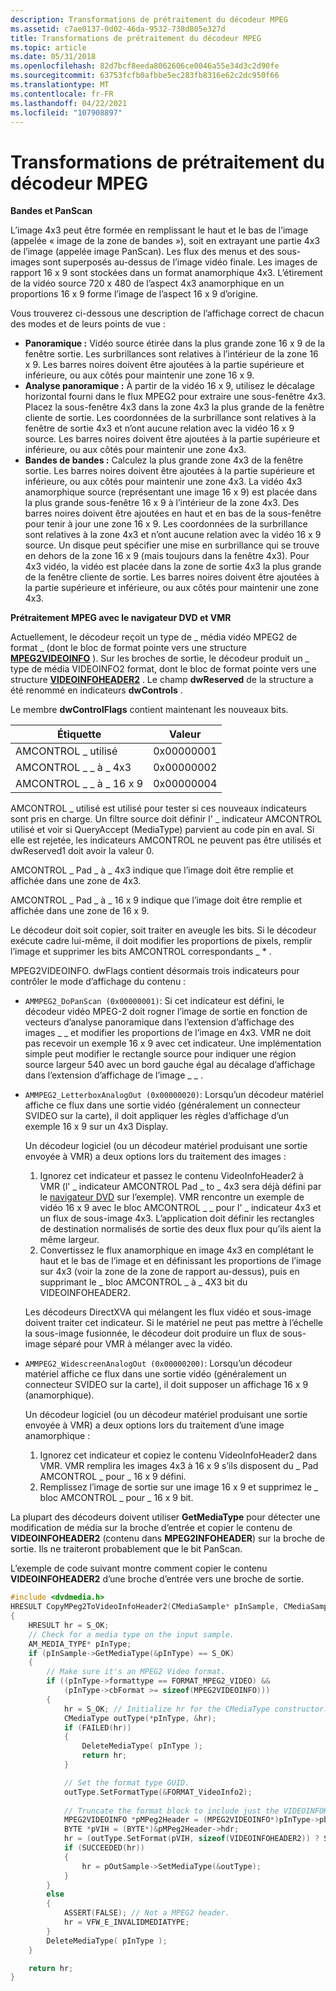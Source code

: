 ```yaml
---
description: Transformations de prétraitement du décodeur MPEG
ms.assetid: c7ae0137-0d02-46da-9532-738d805e327d
title: Transformations de prétraitement du décodeur MPEG
ms.topic: article
ms.date: 05/31/2018
ms.openlocfilehash: 82d7bcf8eeda8062606ce0046a55e34d3c2d90fe
ms.sourcegitcommit: 63753fcfb0afbbe5ec283fb8316e62c2dc950f66
ms.translationtype: MT
ms.contentlocale: fr-FR
ms.lasthandoff: 04/22/2021
ms.locfileid: "107908897"
---
```

# <a name="mpeg-decoder-preprocessing-transformations"></a>Transformations de prétraitement du décodeur MPEG

**Bandes et PanScan**

L’image 4x3 peut être formée en remplissant le haut et le bas de l’image (appelée « image de la zone de bandes »), soit en extrayant une partie 4x3 de l’image (appelée image PanScan). Les flux des menus et des sous-images sont superposés au-dessus de l’image vidéo finale. Les images de rapport 16 x 9 sont stockées dans un format anamorphique 4x3. L’étirement de la vidéo source 720 x 480 de l’aspect 4x3 anamorphique en un proportions 16 x 9 forme l’image de l’aspect 16 x 9 d’origine.

Vous trouverez ci-dessous une description de l’affichage correct de chacun des modes et de leurs points de vue :

-   **Panoramique :** Vidéo source étirée dans la plus grande zone 16 x 9 de la fenêtre sortie. Les surbrillances sont relatives à l’intérieur de la zone 16 x 9. Les barres noires doivent être ajoutées à la partie supérieure et inférieure, ou aux côtés pour maintenir une zone 16 x 9.
-   **Analyse panoramique :** À partir de la vidéo 16 x 9, utilisez le décalage horizontal fourni dans le flux MPEG2 pour extraire une sous-fenêtre 4x3. Placez la sous-fenêtre 4x3 dans la zone 4x3 la plus grande de la fenêtre cliente de sortie. Les coordonnées de la surbrillance sont relatives à la fenêtre de sortie 4x3 et n’ont aucune relation avec la vidéo 16 x 9 source. Les barres noires doivent être ajoutées à la partie supérieure et inférieure, ou aux côtés pour maintenir une zone 4x3.
-   **Bandes de bandes :** Calculez la plus grande zone 4x3 de la fenêtre sortie. Les barres noires doivent être ajoutées à la partie supérieure et inférieure, ou aux côtés pour maintenir une zone 4x3. La vidéo 4x3 anamorphique source (représentant une image 16 x 9) est placée dans la plus grande sous-fenêtre 16 x 9 à l’intérieur de la zone 4x3. Des barres noires doivent être ajoutées en haut et en bas de la sous-fenêtre pour tenir à jour une zone 16 x 9. Les coordonnées de la surbrillance sont relatives à la zone 4x3 et n’ont aucune relation avec la vidéo 16 x 9 source. Un disque peut spécifier une mise en surbrillance qui se trouve en dehors de la zone 16 x 9 (mais toujours dans la fenêtre 4x3). Pour 4x3 vidéo, la vidéo est placée dans la zone de sortie 4x3 la plus grande de la fenêtre cliente de sortie. Les barres noires doivent être ajoutées à la partie supérieure et inférieure, ou aux côtés pour maintenir une zone 4x3.

**Prétraitement MPEG avec le navigateur DVD et VMR**

Actuellement, le décodeur reçoit un type de \_ média vidéo MPEG2 de format \_ (dont le bloc de format pointe vers une structure [**MPEG2VIDEOINFO**](/previous-versions/windows/desktop/api/dvdmedia/ns-dvdmedia-mpeg2videoinfo) ). Sur les broches de sortie, le décodeur produit un \_ type de média VIDEOINFO2 format, dont le bloc de format pointe vers une structure [**VIDEOINFOHEADER2**](/previous-versions/windows/desktop/api/dvdmedia/ns-dvdmedia-videoinfoheader2) . Le champ **dwReserved** de la structure a été renommé en indicateurs **dwControls** .

Le membre **dwControlFlags** contient maintenant les nouveaux bits.



| Étiquette | Valeur |
|--------------------------|------------|
| AMCONTROL \_ utilisé          | 0x00000001 |
| AMCONTROL \_ \_ à \_ 4x3  | 0x00000002 |
| AMCONTROL \_ \_ à \_ 16 x 9 | 0x00000004 |



 

AMCONTROL \_ utilisé est utilisé pour tester si ces nouveaux indicateurs sont pris en charge. Un filtre source doit définir l' \_ indicateur AMCONTROL utilisé et voir si QueryAccept (MediaType) parvient au code pin en aval. Si elle est rejetée, les indicateurs AMCONTROL ne peuvent pas être utilisés et dwReserved1 doit avoir la valeur 0.

AMCONTROL \_ Pad \_ à \_ 4x3 indique que l’image doit être remplie et affichée dans une zone de 4x3.

AMCONTROL \_ Pad \_ à \_ 16 x 9 indique que l’image doit être remplie et affichée dans une zone de 16 x 9.

Le décodeur doit soit copier, soit traiter en aveugle les bits. Si le décodeur exécute cadre lui-même, il doit modifier les proportions de pixels, remplir l’image et supprimer les bits AMCONTROL correspondants \_ \* .

MPEG2VIDEOINFO. dwFlags contient désormais trois indicateurs pour contrôler le mode d’affichage du contenu :

-   `AMMPEG2_DoPanScan (0x00000001)`: Si cet indicateur est défini, le décodeur vidéo MPEG-2 doit rogner l’image de sortie en fonction de vecteurs d’analyse panoramique dans l’extension d’affichage des images \_ \_ et modifier les proportions de l’image en 4x3. VMR ne doit pas recevoir un exemple 16 x 9 avec cet indicateur. Une implémentation simple peut modifier le rectangle source pour indiquer une région source largeur 540 avec un bord gauche égal au décalage d’affichage dans l’extension d’affichage de l’image \_ \_ .
-   `AMMPEG2_LetterboxAnalogOut (0x00000020)`: Lorsqu’un décodeur matériel affiche ce flux dans une sortie vidéo (généralement un connecteur SVIDEO sur la carte), il doit appliquer les règles d’affichage d’un exemple 16 x 9 sur un 4x3 Display.

    Un décodeur logiciel (ou un décodeur matériel produisant une sortie envoyée à VMR) a deux options lors du traitement des images :

    1.  Ignorez cet indicateur et passez le contenu VideoInfoHeader2 à VMR (l' \_ indicateur AMCONTROL Pad \_ to \_ 4x3 sera déjà défini par le [navigateur DVD](dvd-navigator-filter.md) sur l’exemple). VMR rencontre un exemple de vidéo 16 x 9 avec le bloc AMCONTROL \_ \_ pour l' \_ indicateur 4x3 et un flux de sous-image 4x3. L’application doit définir les rectangles de destination normalisés de sortie des deux flux pour qu’ils aient la même largeur.
    2.  Convertissez le flux anamorphique en image 4x3 en complétant le haut et le bas de l’image et en définissant les proportions de l’image sur 4x3 (voir la zone de la zone de rapport au-dessus), puis en supprimant le \_ bloc AMCONTROL \_ à \_ 4X3 bit du VIDEOINFOHEADER2.

    Les décodeurs DirectXVA qui mélangent les flux vidéo et sous-image doivent traiter cet indicateur. Si le matériel ne peut pas mettre à l’échelle la sous-image fusionnée, le décodeur doit produire un flux de sous-image séparé pour VMR à mélanger avec la vidéo.

-   `AMMPEG2_WidescreenAnalogOut (0x00000200)`: Lorsqu’un décodeur matériel affiche ce flux dans une sortie vidéo (généralement un connecteur SVIDEO sur la carte), il doit supposer un affichage 16 x 9 (anamorphique).

    Un décodeur logiciel (ou un décodeur matériel produisant une sortie envoyée à VMR) a deux options lors du traitement d’une image anamorphique :

    1.  Ignorez cet indicateur et copiez le contenu VideoInfoHeader2 dans VMR. VMR remplira les images 4x3 à 16 x 9 s’ils disposent du \_ Pad AMCONTROL \_ pour \_ 16 x 9 défini.
    2.  Remplissez l’image de sortie sur une image 16 x 9 et supprimez le \_ bloc AMCONTROL \_ pour \_ 16 x 9 bit.

La plupart des décodeurs doivent utiliser **GetMediaType** pour détecter une modification de média sur la broche d’entrée et copier le contenu de **VIDEOINFOHEADER2** (contenu dans **MPEG2INFOHEADER**) sur la broche de sortie. Ils ne traiteront probablement que le bit PanScan.

L’exemple de code suivant montre comment copier le contenu **VIDEOINFOHEADER2** d’une broche d’entrée vers une broche de sortie.


```C++
#include <dvdmedia.h>
HRESULT CopyMPeg2ToVideoInfoHeader2(CMediaSample* pInSample, CMediaSample* pOutSample)
{
    HRESULT hr = S_OK;
    // Check for a media type on the input sample.
    AM_MEDIA_TYPE* pInType;
    if (pInSample->GetMediaType(&pInType) == S_OK) 
    {
        // Make sure it's an MPEG2 Video format.
        if ((pInType->formattype == FORMAT_MPEG2_VIDEO) &&
            (pInType->cbFormat >= sizeof(MPEG2VIDEOINFO)))
        {
            hr = S_OK; // Initialize hr for the CMediaType constructor.
            CMediaType outType(*pInType, &hr);
            if (FAILED(hr))
            {
                DeleteMediaType( pInType );
                return hr;
            }

            // Set the format type GUID.
            outType.SetFormatType(&FORMAT_VideoInfo2);
                
            // Truncate the format block to include just the VIDEOINFOHEADER part.
            MPEG2VIDEOINFO *pMPeg2Header = (MPEG2VIDEOINFO*)pInType->pbFormat;
            BYTE *pVIH = (BYTE*)&pMPeg2Header->hdr;
            hr = (outType.SetFormat(pVIH, sizeof(VIDEOINFOHEADER2)) ? S_OK : E_OUTOFMEMORY);
            if (SUCCEEDED(hr))
            {
                hr = pOutSample->SetMediaType(&outType);
            }
        } 
        else 
        {
            ASSERT(FALSE); // Not a MPEG2 header.
            hr = VFW_E_INVALIDMEDIATYPE;
        }
        DeleteMediaType( pInType );
    } 

    return hr;
}
```



 

 



